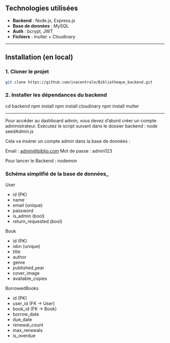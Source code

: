 ##  Technologies utilisées
- **Backend** : Node.js, Express.js
- **Base de données** : MySQL
- **Auth** : bcrypt, JWT
- **Fichiers** : multer + Cloudinary

---

##  Installation (en local)

### 1. Cloner le projet

```bash
git clone https://github.com/inacentrale/Bibliotheque_backend.git

```
### 2. Installer les dépendances du backend

cd backend
npm install
npm install cloudinary
npm install multer

-------

Pour accéder au dashboard admin, vous devez d’abord créer un compte administrateur.
Exécutez le script suivant dans le dossier backend : node seedAdmin.js


Cela va insérer un compte admin dans la base de données :

Email : admin@biblio.com
Mot de passe : admin123

 Pour lancer le Backend : nodemon

### Schéma simplifié de la base de données_
User
- id (PK)
- name
- email (unique)
- password
- is_admin (bool)
- return_requested (bool)

Book
- id (PK)
- isbn (unique)
- title
- author
- genre
- published_year
- cover_image
- available_copies

BorrowedBooks
- id (PK)
- user_id (FK → User)
- book_id (FK → Book)
- borrow_date
- due_date
- renewal_count
- max_renewals
- is_overdue

